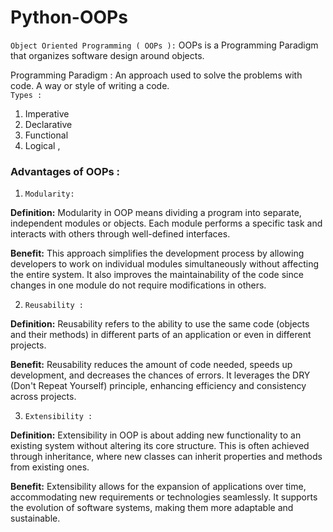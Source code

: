 # Python-OOPs

`Object Oriented Programming ( OOPs ):` OOPs is a Programming Paradigm that organizes software design around objects.

Programming Paradigm : An approach used to solve the problems with code. A way or style of writing a code.  
`Types :`  
1. Imperative 
2. Declarative  
3. Functional
4. Logical , 

### Advantages of OOPs :
1. `Modularity:`  

__Definition:__ Modularity in OOP means dividing a program into separate, independent modules or objects. Each module performs a specific task and interacts with others through well-defined interfaces.  

__Benefit:__ This approach simplifies the development process by allowing developers to work on individual modules simultaneously without affecting the entire system. It also improves the maintainability of the code since changes in one module do not require modifications in others.  

2. `Reusability :` 

__Definition:__ Reusability refers to the ability to use the same code (objects and their methods) in different parts of an application or even in different projects.  

__Benefit:__ Reusability reduces the amount of code needed, speeds up development, and decreases the chances of errors. It leverages the DRY (Don't Repeat Yourself) principle, enhancing efficiency and consistency across projects.  

3. `Extensibility :`  

__Definition:__ Extensibility in OOP is about adding new functionality to an existing system without altering its core structure. This is often achieved through inheritance, where new classes can inherit properties and methods from existing ones.  

__Benefit:__ Extensibility allows for the expansion of applications over time, accommodating new requirements or technologies seamlessly. It supports the evolution of software systems, making them more adaptable and sustainable.





